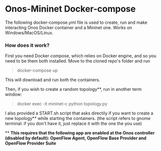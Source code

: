 # Onos-Mininet Docker-compose
The following docker-compose.yml file is used to create, run and make interacting Onos Docker container and a Mininet one.
Works on Windows/MacOS/Linux.

### How does it work?
First you need Docker compose, which relies on Docker engine, and so you need to be them both installed.
Move to the cloned repo's folder and run 
> docker-compose up

This will download and run both the containers.

Then, if you wish to create a random topology**, run in another term window:

> docker exec -it mininet-c python topology.py

I also provided a START.sh script that asks directily if you want to create a new topology** while starting the containers.
(the script refers to gnome terminal: if you don't have it, just replace it with the one the you use)  

** **This requires that the following app are enabled at the Onos controller (disabled by default): OpenFlow Agent, OpenFlow Base Provider and OpenFlow Provider Suite** 
